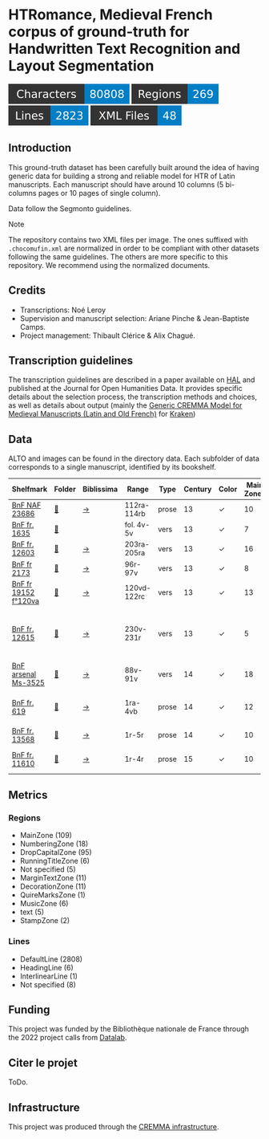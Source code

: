 HTRomance, Medieval French corpus of ground-truth for Handwritten Text Recognition
  and Layout Segmentation
=====================
![characters badge](badges/characters.svg) ![regions badge](badges/regions.svg) ![lines badge](badges/lines.svg) ![files badge](badges/files.svg)

<!-- Custom Zone -->

## Introduction

This ground-truth dataset has been carefully built around the idea of having generic data for building a strong and reliable model for HTR of Latin manuscripts. Each manuscript should have around 10 columns (5 bi-columns pages or 10 pages of single column).

Data follow the Segmonto guidelines.

> [!NOTE]
> The repository contains two XML files per image. The ones suffixed with `.chocomufin.xml` are normalized in order to be compliant with other datasets following the same guidelines. The others are more specific to this repository. We recommend using the normalized documents.

## Credits

- Transcriptions: Noé Leroy
- Supervision and manuscript selection: Ariane Pinche & Jean-Baptiste Camps.
- Project management: Thibault Clérice & Alix Chagué.

<!-- Rien ne doit être modifié manuellement après la balise Start Auto -->

<!-- Start Auto -->

## Transcription guidelines

The transcription guidelines are described in a paper available on [HAL](https://hal-enc.archives-ouvertes.fr/hal-03828353) and published at the Journal for Open Humanities Data. It provides specific details about the selection process, the transcription methods and choices, as well as details about output (mainly the [Generic CREMMA Model for Medieval Manuscripts (Latin and Old French)](https://zenodo.org/record/7234166#.Y7f69afMJhE) for [Kraken](https://kraken.re))

## Data

ALTO and images can be found in the directory data. Each subfolder of data corresponds to a 
single manuscript, identified by its bookshelf.

<!-- BeginTable -->

| Shelfmark                                                                | Folder                                           | Biblissima                                    | Range       | Type   |   Century | Color   |   Main Zones |   Lines |   Characters | Genre            | Content                                                   |
|--------------------------------------------------------------------------|--------------------------------------------------|-----------------------------------------------|-------------|--------|-----------|---------|--------------|---------|--------------|------------------|-----------------------------------------------------------|
| [BnF NAF 23686](https://gallica.bnf.fr/ark:/12148/btv1b8446925z)         | [🔗](medieval-french/data/bnf-naf-23686)         | [→](https://data.biblissima.fr/w/Item:Q68314) | 112ra-114rb | prose  |        13 | ✓       |           10 |     424 |        17817 | légendier        | Vie de saint Alexis                                       |
| [BnF fr. 1635](https://gallica.bnf.fr/ark:/12148/btv1b105253083)         | [🔗](medieval-french/data/bnf-fr.-1635)          |                                               | fol. 4v-5v  | vers   |        13 | ✓       |            7 |     219 |         4838 | Fabliau          | Testament de l'âne                                        |
| [BnF fr. 12603](https://gallica.bnf.fr/ark:/12148/btv1b104673329)        | [🔗](medieval-french/data/bnf-fr.-12603)         | [→](https://data.biblissima.fr/w/Item:Q46033) | 203ra-205ra | vers   |        13 | ✓       |           16 |     442 |        14126 | chanson de geste | Fierabras                                                 |
| [BnF fr 2173](https://gallica.bnf.fr/ark:/12148/btv1b10022504n)          | [🔗](medieval-french/data/bnf-fr-2173)           | [→](https://data.biblissima.fr/w/Item:Q48587) | 96r-97v     | vers   |        13 | ✓       |            8 |     240 |         5269 | Fabliau          | La Mal Honte                                              |
| [BnF fr 19152 f°120va](https://gallica.bnf.fr/ark:/12148/btv1b52513419n) | [🔗](medieval-french/data/bnf-fr-19152-f°-120va) | [→](https://data.biblissima.fr/w/Item:Q48011) | 120vd-122rc | vers   |        13 | ✓       |           13 |     529 |        11087 | Fabliau          | C'est li Romanz des Braies                                |
| [BnF fr. 12615](https://gallica.bnf.fr/ark:/12148/btv1b60007945)         | [🔗](medieval-french/data/bnf-fr.-12615)         | [→](https://data.biblissima.fr/w/Item:Q46037) | 230v-231r   | vers   |        13 | ✓       |            5 |      62 |         3336 | chansonnier      | chansonnier de Noailles _ Chanson d'amour d'Adam le bossu |
| [BnF arsenal Ms-3525](https://gallica.bnf.fr/ark:/12148/btv1b550008195)  | [🔗](medieval-french/data/bnf-arsenal-ms-3525)   | [→](https://data.biblissima.fr/w/Item:Q34101) | 88v-91v     | vers   |        14 | ✓       |           18 |     185 |         4377 | Fabliau          | Dit des trois Dames de Paris_                             |
| [BnF fr. 619](https://gallica.bnf.fr/ark:/12148/btv1b55006072j)          | [🔗](medieval-french/data/bnf-fr.-619)           | [→](https://data.biblissima.fr/w/Item:Q51833) | 1ra-4vb     | prose  |        14 | ✓       |           12 |     356 |        11147 | traité de chasse | Gaston Phébus, Livre de chasse                            |
| [BnF fr. 13568](https://gallica.bnf.fr/ark:/12148/btv1b8447868p)         | [🔗](medieval-french/data/bnf-fr.-13568)         | [→](https://data.biblissima.fr/w/Item:Q46377) | 1r-5r       | prose  |        14 | ✓       |           10 |     199 |         3371 | Mémoire          | Mémoires de Froissart                                     |
| [BnF fr. 11610](https://gallica.bnf.fr/ark:/12148/btv1b8451110g)         | [🔗](medieval-french/data/bnf-fr.-11610)         | [→](https://data.biblissima.fr/w/Item:Q45651) | 1r-4r       | prose  |        15 | ✓       |           10 |     167 |         5435 | roman            | Roman du comte d’Artois.                                  |

<!-- EndTable -->

## Metrics

<!-- StartMetric -->

### Regions

- MainZone (109)
- NumberingZone (18)
- DropCapitalZone (95)
- RunningTitleZone (6)
- Not specified (5)
- MarginTextZone (11)
- DecorationZone (11)
- QuireMarksZone (1)
- MusicZone (6)
- text (5)
- StampZone (2)

### Lines

- DefaultLine (2808)
- HeadingLine (6)
- InterlinearLine (1)
- Not specified (8)

<!-- EndMetric -->

## Funding

This project was funded by the Bibliothèque nationale de France through the 2022 project calls from
[Datalab](https://www.bnf.fr/fr/bnf-datalab).

## Citer le projet

ToDo.

## Infrastructure

This project was produced through the [CREMMA infrastructure](https://www.dim-map.fr/projets-soutenus/cremma/).

